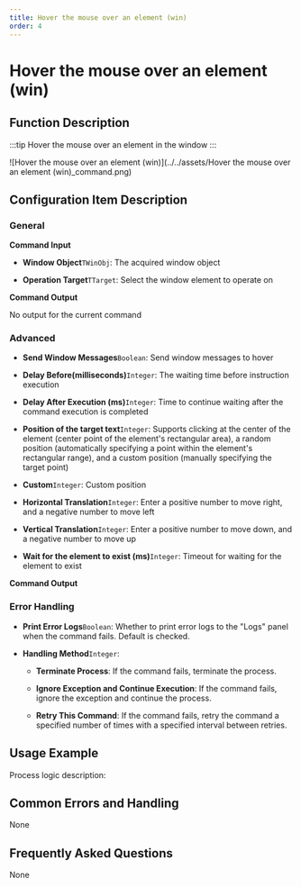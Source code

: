 ```yaml
---
title: Hover the mouse over an element (win)
order: 4
---
```


# Hover the mouse over an element (win)

## Function Description

:::tip 
Hover the mouse over an element in the window
:::

![Hover the mouse over an element (win)](../../assets/Hover the mouse over an element (win)_command.png)

## Configuration Item Description

### General

**Command Input**

- **Window Object**`TWinObj`: The acquired window object

- **Operation Target**`TTarget`: Select the window element to operate on


**Command Output**

No output for the current command

### Advanced

- **Send Window Messages**`Boolean`: Send window messages to hover

- **Delay Before(milliseconds)**`Integer`: The waiting time before instruction execution

- **Delay After Execution (ms)**`Integer`: Time to continue waiting after the command execution is completed

- **Position of the target text**`Integer`: Supports clicking at the center of the element (center point of the element's rectangular area), a random position (automatically specifying a point within the element's rectangular range), and a custom position (manually specifying the target point)

- **Custom**`Integer`: Custom position

- **Horizontal Translation**`Integer`: Enter a positive number to move right, and a negative number to move left

- **Vertical Translation**`Integer`: Enter a positive number to move down, and a negative number to move up

- **Wait for the element to exist (ms)**`Integer`: Timeout for waiting for the element to exist


**Command Output**

### Error Handling

- **Print Error Logs**`Boolean`: Whether to print error logs to the "Logs" panel when the command fails. Default is checked. 

- **Handling Method**`Integer`:

    - **Terminate Process**: If the command fails, terminate the process.

    - **Ignore Exception and Continue Execution**: If the command fails, ignore the exception and continue the process.

    - **Retry This Command**: If the command fails, retry the command a specified number of times with a specified interval between retries.

## Usage Example

Process logic description:

## Common Errors and Handling

None

## Frequently Asked Questions

None

